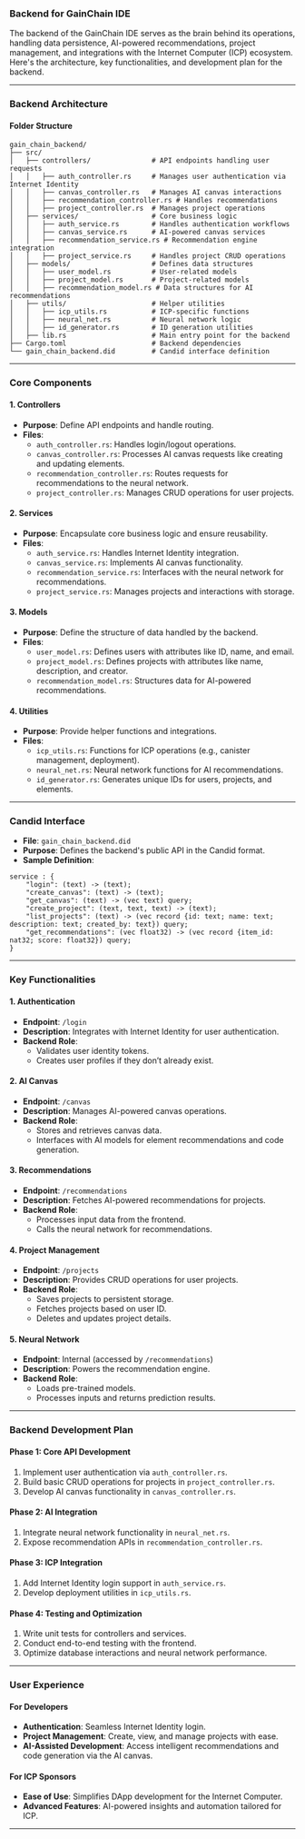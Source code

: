 ### **Backend for GainChain IDE**

The backend of the GainChain IDE serves as the brain behind its operations, handling data persistence, AI-powered recommendations, project management, and integrations with the Internet Computer (ICP) ecosystem. Here's the architecture, key functionalities, and development plan for the backend.

---

### **Backend Architecture**

#### **Folder Structure**
```
gain_chain_backend/
├── src/
│   ├── controllers/               # API endpoints handling user requests
│   │   ├── auth_controller.rs     # Manages user authentication via Internet Identity
│   │   ├── canvas_controller.rs   # Manages AI canvas interactions
│   │   ├── recommendation_controller.rs # Handles recommendations
│   │   ├── project_controller.rs  # Manages project operations
│   ├── services/                  # Core business logic
│   │   ├── auth_service.rs        # Handles authentication workflows
│   │   ├── canvas_service.rs      # AI-powered canvas services
│   │   ├── recommendation_service.rs # Recommendation engine integration
│   │   ├── project_service.rs     # Handles project CRUD operations
│   ├── models/                    # Defines data structures
│   │   ├── user_model.rs          # User-related models
│   │   ├── project_model.rs       # Project-related models
│   │   ├── recommendation_model.rs # Data structures for AI recommendations
│   ├── utils/                     # Helper utilities
│   │   ├── icp_utils.rs           # ICP-specific functions
│   │   ├── neural_net.rs          # Neural network logic
│   │   ├── id_generator.rs        # ID generation utilities
│   ├── lib.rs                     # Main entry point for the backend
├── Cargo.toml                     # Backend dependencies
└── gain_chain_backend.did         # Candid interface definition
```

---

### **Core Components**

#### **1. Controllers**
- **Purpose**: Define API endpoints and handle routing.
- **Files**:
  - `auth_controller.rs`: Handles login/logout operations.
  - `canvas_controller.rs`: Processes AI canvas requests like creating and updating elements.
  - `recommendation_controller.rs`: Routes requests for recommendations to the neural network.
  - `project_controller.rs`: Manages CRUD operations for user projects.

#### **2. Services**
- **Purpose**: Encapsulate core business logic and ensure reusability.
- **Files**:
  - `auth_service.rs`: Handles Internet Identity integration.
  - `canvas_service.rs`: Implements AI canvas functionality.
  - `recommendation_service.rs`: Interfaces with the neural network for recommendations.
  - `project_service.rs`: Manages projects and interactions with storage.

#### **3. Models**
- **Purpose**: Define the structure of data handled by the backend.
- **Files**:
  - `user_model.rs`: Defines users with attributes like ID, name, and email.
  - `project_model.rs`: Defines projects with attributes like name, description, and creator.
  - `recommendation_model.rs`: Structures data for AI-powered recommendations.

#### **4. Utilities**
- **Purpose**: Provide helper functions and integrations.
- **Files**:
  - `icp_utils.rs`: Functions for ICP operations (e.g., canister management, deployment).
  - `neural_net.rs`: Neural network functions for AI recommendations.
  - `id_generator.rs`: Generates unique IDs for users, projects, and elements.

---

### **Candid Interface**

- **File**: `gain_chain_backend.did`
- **Purpose**: Defines the backend's public API in the Candid format.
- **Sample Definition**:
```candid
service : {
    "login": (text) -> (text);
    "create_canvas": (text) -> (text);
    "get_canvas": (text) -> (vec text) query;
    "create_project": (text, text, text) -> (text);
    "list_projects": (text) -> (vec record {id: text; name: text; description: text; created_by: text}) query;
    "get_recommendations": (vec float32) -> (vec record {item_id: nat32; score: float32}) query;
}
```

---

### **Key Functionalities**

#### **1. Authentication**
- **Endpoint**: `/login`
- **Description**: Integrates with Internet Identity for user authentication.
- **Backend Role**:
  - Validates user identity tokens.
  - Creates user profiles if they don’t already exist.

#### **2. AI Canvas**
- **Endpoint**: `/canvas`
- **Description**: Manages AI-powered canvas operations.
- **Backend Role**:
  - Stores and retrieves canvas data.
  - Interfaces with AI models for element recommendations and code generation.

#### **3. Recommendations**
- **Endpoint**: `/recommendations`
- **Description**: Fetches AI-powered recommendations for projects.
- **Backend Role**:
  - Processes input data from the frontend.
  - Calls the neural network for recommendations.

#### **4. Project Management**
- **Endpoint**: `/projects`
- **Description**: Provides CRUD operations for user projects.
- **Backend Role**:
  - Saves projects to persistent storage.
  - Fetches projects based on user ID.
  - Deletes and updates project details.

#### **5. Neural Network**
- **Endpoint**: Internal (accessed by `/recommendations`)
- **Description**: Powers the recommendation engine.
- **Backend Role**:
  - Loads pre-trained models.
  - Processes inputs and returns prediction results.

---

### **Backend Development Plan**

#### **Phase 1: Core API Development**
1. Implement user authentication via `auth_controller.rs`.
2. Build basic CRUD operations for projects in `project_controller.rs`.
3. Develop AI canvas functionality in `canvas_controller.rs`.

#### **Phase 2: AI Integration**
1. Integrate neural network functionality in `neural_net.rs`.
2. Expose recommendation APIs in `recommendation_controller.rs`.

#### **Phase 3: ICP Integration**
1. Add Internet Identity login support in `auth_service.rs`.
2. Develop deployment utilities in `icp_utils.rs`.

#### **Phase 4: Testing and Optimization**
1. Write unit tests for controllers and services.
2. Conduct end-to-end testing with the frontend.
3. Optimize database interactions and neural network performance.

---

### **User Experience**

#### **For Developers**
- **Authentication**: Seamless Internet Identity login.
- **Project Management**: Create, view, and manage projects with ease.
- **AI-Assisted Development**: Access intelligent recommendations and code generation via the AI canvas.

#### **For ICP Sponsors**
- **Ease of Use**: Simplifies DApp development for the Internet Computer.
- **Advanced Features**: AI-powered insights and automation tailored for ICP.

---

